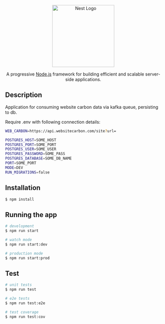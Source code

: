 <p align="center">
  <a href="http://nestjs.com/" target="blank"><img src="https://nestjs.com/img/logo-small.svg" width="200" alt="Nest Logo" /></a>
</p>

[circleci-image]: https://img.shields.io/circleci/build/github/nestjs/nest/master?token=abc123def456
[circleci-url]: https://circleci.com/gh/nestjs/nest

  <p align="center">A progressive <a href="http://nodejs.org" target="_blank">Node.js</a> framework for building efficient and scalable server-side applications.</p>

## Description

Application for consuming website carbon data via kafka queue, persisting to db.

Require .env with following connection details:

```bash
WEB_CARBON=https://api.websitecarbon.com/site?url=

POSTGRES_HOST=SOME_HOST
POSTGRES_PORT=SOME_PORT
POSTGRES_USER=SOME_USER
POSTGRES_PASSWORD=SOME_PASS
POSTGRES_DATABASE=SOME_DB_NAME
PORT=SOME_PORT
MODE=DEV
RUN_MIGRATIONS=false
```

## Installation

```bash
$ npm install
```

## Running the app

```bash
# development
$ npm run start

# watch mode
$ npm run start:dev

# production mode
$ npm run start:prod
```

## Test

```bash
# unit tests
$ npm run test

# e2e tests
$ npm run test:e2e

# test coverage
$ npm run test:cov
```

